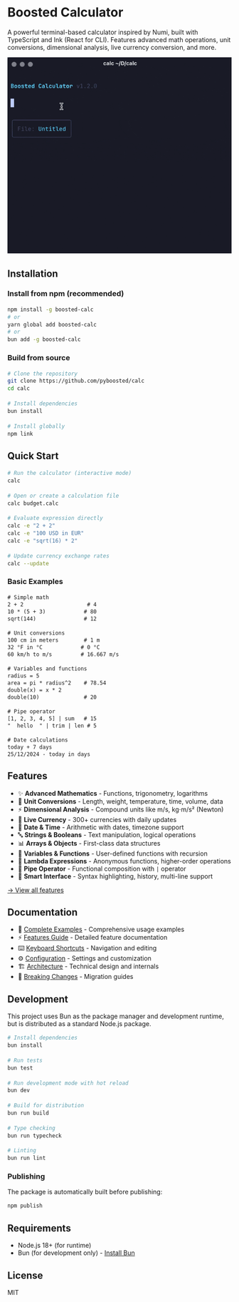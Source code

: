 # Boosted Calculator

A powerful terminal-based calculator inspired by Numi, built with TypeScript and Ink (React for CLI). Features advanced math operations, unit conversions, dimensional analysis, live currency conversion, and more.

![Boosted Calculator Example](docs/example.gif)

## Installation

### Install from npm (recommended)

```bash
npm install -g boosted-calc
# or
yarn global add boosted-calc
# or
bun add -g boosted-calc
```

### Build from source

```bash
# Clone the repository
git clone https://github.com/pyboosted/calc
cd calc

# Install dependencies
bun install

# Install globally
npm link
```

## Quick Start

```bash
# Run the calculator (interactive mode)
calc

# Open or create a calculation file
calc budget.calc

# Evaluate expression directly
calc -e "2 + 2"
calc -e "100 USD in EUR"
calc -e "sqrt(16) * 2"

# Update currency exchange rates
calc --update
```

### Basic Examples

```
# Simple math
2 + 2                    # 4
10 * (5 + 3)            # 80
sqrt(144)               # 12

# Unit conversions
100 cm in meters        # 1 m
32 °F in °C            # 0 °C
60 km/h to m/s         # 16.667 m/s

# Variables and functions
radius = 5
area = pi * radius^2    # 78.54
double(x) = x * 2
double(10)              # 20

# Pipe operator
[1, 2, 3, 4, 5] | sum   # 15
"  hello  " | trim | len # 5

# Date calculations
today + 7 days
25/12/2024 - today in days
```

## Features

- ✨ **Advanced Mathematics** - Functions, trigonometry, logarithms
- 🔄 **Unit Conversions** - Length, weight, temperature, time, volume, data
- ⚡ **Dimensional Analysis** - Compound units like m/s, kg⋅m/s² (Newton)
- 💱 **Live Currency** - 300+ currencies with daily updates
- 📅 **Date & Time** - Arithmetic with dates, timezone support
- 🔤 **Strings & Booleans** - Text manipulation, logical operations
- 📊 **Arrays & Objects** - First-class data structures
- 🔧 **Variables & Functions** - User-defined functions with recursion
- 🎯 **Lambda Expressions** - Anonymous functions, higher-order operations
- 🚀 **Pipe Operator** - Functional composition with `|` operator
- 🎨 **Smart Interface** - Syntax highlighting, history, multi-line support

[→ View all features](docs/features.md)

## Documentation

- 📖 [Complete Examples](docs/examples.md) - Comprehensive usage examples
- ⚡ [Features Guide](docs/features.md) - Detailed feature documentation
- ⌨️  [Keyboard Shortcuts](docs/keyboard-shortcuts.md) - Navigation and editing
- ⚙️  [Configuration](docs/configuration.md) - Settings and customization
- 🏗️  [Architecture](docs/architecture.md) - Technical design and internals
- 🔄 [Breaking Changes](docs/breaking-changes.md) - Migration guides

## Development

This project uses Bun as the package manager and development runtime, but is distributed as a standard Node.js package.

```bash
# Install dependencies
bun install

# Run tests
bun test

# Run development mode with hot reload
bun dev

# Build for distribution
bun run build

# Type checking
bun run typecheck

# Linting
bun run lint
```

### Publishing

The package is automatically built before publishing:

```bash
npm publish
```

## Requirements

- Node.js 18+ (for runtime)
- Bun (for development only) - [Install Bun](https://bun.sh)

## License

MIT
